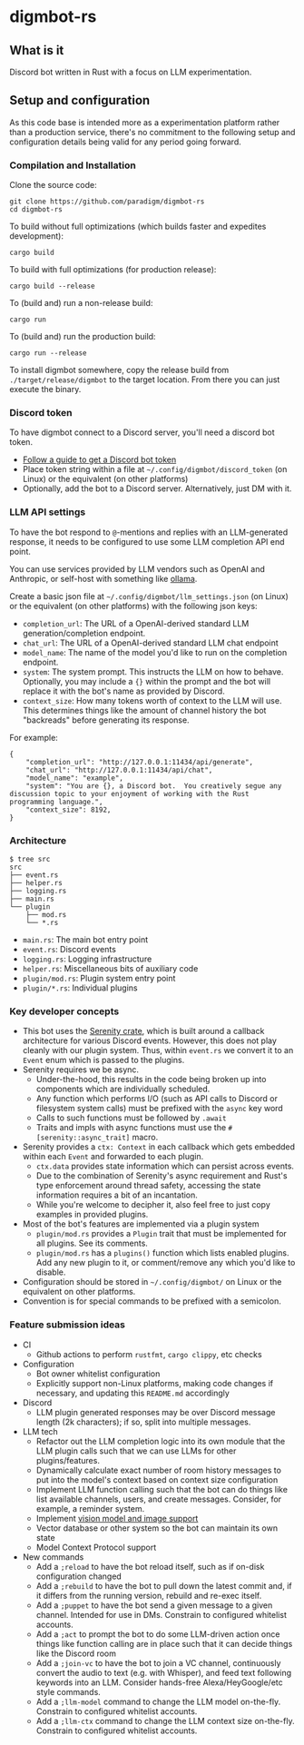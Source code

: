 # digmbot-rs

## What is it

Discord bot written in Rust with a focus on LLM experimentation.

## Setup and configuration

As this code base is intended more as a experimentation platform rather than a production service, there's no commitment to the following setup and configuration details being valid for any period going forward.

### Compilation and Installation

Clone the source code:

```
git clone https://github.com/paradigm/digmbot-rs
cd digmbot-rs
```

To build without full optimizations (which builds faster and expedites development):

```
cargo build
```

To build with full optimizations (for production release):

```
cargo build --release
```

To (build and) run a non-release build:

```
cargo run
```

To (build and) run the production build:

```
cargo run --release
```

To install digmbot somewhere, copy the release build from `./target/release/digmbot` to the target location.  From there you can just execute the binary.

### Discord token

To have digmbot connect to a Discord server, you'll need a discord bot token.

- [Follow a guide to get a Discord bot token](https://www.writebots.com/discord-bot-token/)
- Place token string within a file at `~/.config/digmbot/discord_token` (on Linux) or the equivalent (on other platforms)
- Optionally, add the bot to a Discord server.  Alternatively, just DM with it.

### LLM API settings

To have the bot respond to `@`-mentions and replies with an LLM-generated response, it needs to be configured to use some LLM completion API end point.

You can use services provided by LLM vendors such as OpenAI and Anthropic, or self-host with something like [ollama](https://ollama.com/).

Create a basic json file at `~/.config/digmbot/llm_settings.json` (on Linux) or the equivalent (on other platforms) with the following json keys:

- `completion_url`: The URL of a OpenAI-derived standard LLM generation/completion endpoint.
- `chat_url`: The URL of a OpenAI-derived standard LLM chat endpoint
- `model_name`: The name of the model you'd like to run on the completion endpoint.
- `system`: The system prompt.  This instructs the LLM on how to behave.  Optionally, you may include a `{}` within the prompt and the bot will replace it with the bot's name as provided by Discord.
- `context_size`: How many tokens worth of context to the LLM will use.  This determines things like the amount of channel history the bot "backreads" before generating its response.

For example:

```
{
	"completion_url": "http://127.0.0.1:11434/api/generate",
	"chat_url": "http://127.0.0.1:11434/api/chat",
	"model_name": "example",
	"system": "You are {}, a Discord bot.  You creatively segue any discussion topic to your enjoyment of working with the Rust programming language.",
	"context_size": 8192,
}
```

### Architecture

```
$ tree src
src
├── event.rs
├── helper.rs
├── logging.rs
├── main.rs
└── plugin
    ├── mod.rs
    └── *.rs
```

- `main.rs`: The main bot entry point
- `event.rs`: Discord events
- `logging.rs`: Logging infrastructure
- `helper.rs`: Miscellaneous bits of auxiliary code
- `plugin/mod.rs`: Plugin system entry point
- `plugin/*.rs`: Individual plugins


### Key developer concepts

- This bot uses the [Serenity crate](https://crates.io/crates/serenity), which is built around a callback architecture for various Discord events.  However, this does not play cleanly with our plugin system.  Thus, within `event.rs` we convert it to an `Event` enum which is passed to the plugins.
- Serenity requires we be async.
    - Under-the-hood, this results in the code being broken up into components which are individually scheduled.
    - Any function which performs I/O (such as API calls to Discord or filesystem system calls) must be prefixed with the `async` key word
    - Calls to such functions must be followed by `.await`
    - Traits and impls with async functions must use the `#[serenity::async_trait]` macro.
- Serenity provides a `ctx: Context` in each callback which gets embedded within each `Event` and forwarded to each plugin.
    - `ctx.data` provides state information which can persist across events.
    - Due to the combination of Serenity's async requirement and Rust's type enforcement around thread safety, accessing the state information requires a bit of an incantation.
    - While you're welcome to decipher it, also feel free to just copy examples in provided plugins.
- Most of the bot's features are implemented via a plugin system
    - `plugin/mod.rs` provides a `Plugin` trait that must be implemented for all plugins.  See its comments.
    - `plugin/mod.rs` has a `plugins()` function which lists enabled plugins.  Add any new plugin to it, or comment/remove any which you'd like to disable.
- Configuration should be stored in `~/.config/digmbot/` on Linux or the equivalent on other platforms.
- Convention is for special commands to be prefixed with a semicolon.

### Feature submission ideas

- CI
    - Github actions to perform `rustfmt`, `cargo clippy`, etc checks
- Configuration
    - Bot owner whitelist configuration
    - Explicitly support non-Linux platforms, making code changes if necessary, and updating this `README.md` accordingly
- Discord
    - LLM plugin generated responses may be over Discord message length (2k characters); if so, split into multiple messages.
- LLM tech
    - Refactor out the LLM completion logic into its own module that the LLM plugin calls such that we can use LLMs for other plugins/features.
    - Dynamically calculate exact number of room history messages to put into the model's context based on context size configuration
    - Implement LLM function calling such that the bot can do things like list available channels, users, and create messages.  Consider, for example, a reminder system.
    - Implement [vision model and image support](https://ollama.com/blog/vision-models)
    - Vector database or other system so the bot can maintain its own state
    - Model Context Protocol support
- New commands
    - Add a `;reload` to have the bot reload itself, such as if on-disk configuration changed
    - Add a `;rebuild` to have the bot to pull down the latest commit and, if it differs from the running version, rebuild and re-exec itself.
    - Add a `;puppet` to have the bot send a given message to a given channel.  Intended for use in DMs.  Constrain to configured whitelist accounts.
    - Add a `;act` to prompt the bot to do some LLM-driven action once things like function calling are in place such that it can decide things like the Discord room
    - Add a `;join-vc` to have the bot to join a VC channel, continuously convert the audio to text (e.g. with Whisper), and feed text following keywords into an LLM.  Consider hands-free Alexa/HeyGoogle/etc style commands.
    - Add a `;llm-model` command to change the LLM model on-the-fly.  Constrain to configured whitelist accounts.
    - Add a `;llm-ctx` command to change the LLM context size on-the-fly.  Constrain to configured whitelist accounts.
